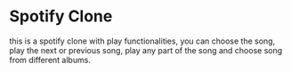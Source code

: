 # Spotify Clone

this is a spotify clone with play functionalities, you can choose the song, play the next or previous song, play any part of the song and choose song from different albums.
